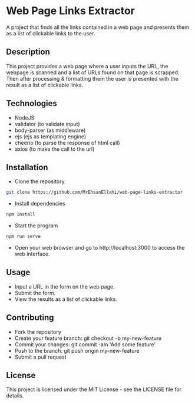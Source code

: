 # Web Page Links Extractor

A project that finds all the links contained in a web page and presents them as a list of clickable links to the user.

## Description

This project provides a web page where a user inputs the URL, the webpage is scanned and a list of URLs found on that page is scrapped. Then after processing & formatting them the user is presented with the result as a list of clickable links.

## Technologies
- NodeJS
- validator (to validate input)
- body-parser (as middleware)
- ejs (ejs as templating engine)
- cheerio (to parse the response of html call)
- axios (to make the call to the url)

## Installation

- Clone the repository
```bash
git clone https://github.com/MrEhsanEllahi/web-page-links-extractor
```
- Install dependencies
```bash
npm install
```
- Start the program
```bash
npm run serve
```
- Open your web browser and go to http://localhost:3000 to access the web interface.

## Usage
- Input a URL in the form on the web page.
- Submit the form.
- View the results as a list of clickable links.

## Contributing
- Fork the repository
- Create your feature branch: git checkout -b my-new-feature
- Commit your changes: git commit -am 'Add some feature'
- Push to the branch: git push origin my-new-feature
- Submit a pull request

## License
This project is licensed under the MIT License - see the LICENSE file for details.